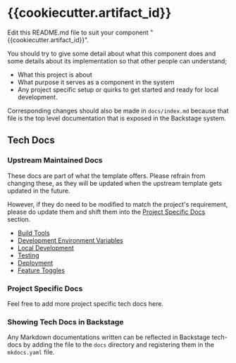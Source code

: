 # {{cookiecutter.artifact_id}}
Edit this README.md file to suit your component "{{cookiecutter.artifact_id}}".

You should try to give some detail about what this component does and some details about its implementation
so that other people can understand;
- What this project is about
- What purpose it serves as a component in the system
- Any project specific setup or quirks to get started and ready for local development.

Corresponding changes should also be made in `docs/index.md` because that file is the top level documentation
that is exposed in the Backstage system.

## Tech Docs

### Upstream Maintained Docs
These docs are part of what the template offers. Please refrain from changing these, as they will be updated
when the upstream template gets updated in the future.

However, if they do need to be modified to match the project's requirement, please do update them and
shift them into the [Project Specific Docs](#project-specific-docs) section.

- [Build Tools](docs/build-tools.md)
- [Development Environment Variables](docs/development-env-vars.md)
- [Local Development](docs/local-development.md)
- [Testing](docs/testing.md)
- [Deployment](docs/deployment.md)
- [Feature Toggles](docs/feature-toggles.md)

### Project Specific Docs
Feel free to add more project specific tech docs here.

### Showing Tech Docs in Backstage
Any Markdown documentations written can be reflected in Backstage
tech-docs by adding the file to the `docs` directory and registering them in the `mkdocs.yaml` file.
